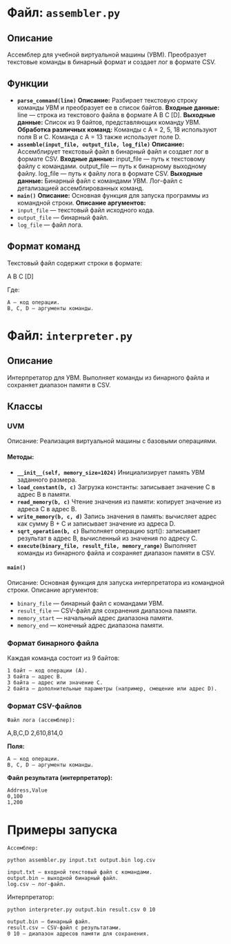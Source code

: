 # Файл: `assembler.py`
## Описание

Ассемблер для учебной виртуальной машины (УВМ). Преобразует текстовые команды в бинарный формат и создает лог в формате CSV.
## Функции

+ **`parse_command(line)`**
**Описание:** Разбирает текстовую строку команды УВМ и преобразует ее в список байтов.
**Входные данные:**
line — строка из текстового файла в формате A B C [D].
**Выходные данные:**
Список из 9 байтов, представляющих команду УВМ.
**Обработка различных команд:**
Команды с A = 2, 5, 18 используют поля B и C.
Команда с A = 13 также использует поле D.
+ **`assemble(input_file, output_file, log_file)`**
**Описание:** Ассемблирует текстовый файл в бинарный файл и создает лог в формате CSV.
**Входные данные:**
input_file — путь к текстовому файлу с командами.
output_file — путь к бинарному выходному файлу.
log_file — путь к файлу лога в формате CSV.
**Выходные данные:**
Бинарный файл с командами УВМ.
Лог-файл с детализацией ассемблированных команд.
+ **`main()`**
**Описание:** 
Основная функция для запуска программы из командной строки.
**Описание аргументов:**
+ `input_file` — текстовый файл исходного кода.
+ `output_file` — бинарный файл.
+ `log_file` — файл лога.

## Формат команд

Текстовый файл содержит строки в формате:

A B C [D]

Где:

    A — код операции.
    B, C, D — аргументы команды.

# Файл: `interpreter.py`
## Описание

Интерпретатор для УВМ. Выполняет команды из бинарного файла и сохраняет диапазон памяти в CSV.
## Классы
### UVM
Описание: Реализация виртуальной машины с базовыми операциями.
#### Методы:
+ **`__init__(self, memory_size=1024)`**
Инициализирует память УВМ заданного размера.
+ **`load_constant(b, c)`**
Загрузка константы: записывает значение C в адрес B в памяти.
+ **`read_memory(b, c)`**
Чтение значения из памяти: копирует значение из адреса C в адрес B.
+ **`write_memory(b, c, d)`**
Запись значения в память: вычисляет адрес как сумму B + C и записывает значение из адреса D.
+ **`sqrt_operation(b, c)`**
Выполняет операцию sqrt(): записывает результат в адрес B, вычисленный из значения по адресу C.
+ **`execute(binary_file, result_file, memory_range)`**
Выполняет команды из бинарного файла и сохраняет диапазон памяти в CSV.


#### `main()`
Описание: Основная функция для запуска интерпретатора из командной строки.
Описание аргументов:
+ `binary_file` — бинарный файл с командами УВМ.
+ `result_file` — CSV-файл для сохранения диапазона памяти.
+ `memory_start` — начальный адрес диапазона памяти.
+ `memory_end` — конечный адрес диапазона памяти.

### Формат бинарного файла

Каждая команда состоит из 9 байтов:

    1 байт — код операции (A).
    3 байта — адрес B.
    3 байта — адрес или значение C.
    2 байта — дополнительные параметры (например, смещение или адрес D).

### Формат CSV-файлов

    Файл лога (ассемблер):

A,B,C,D
2,610,814,0

**Поля:**

    A — код операции.
    B, C, D — аргументы команды.

**Файл результата (интерпретатор):**

    Address,Value
    0,100
    1,200

# Примеры запуска

    Ассемблер:

`python assembler.py input.txt output.bin log.csv`

    input.txt — входной текстовый файл с командами.
    output.bin — выходной бинарный файл.
    log.csv — лог-файл.

Интерпретатор:

`python interpreter.py output.bin result.csv 0 10`

    output.bin — бинарный файл.
    result.csv — CSV-файл с результатами.
    0 10 — диапазон адресов памяти для сохранения.